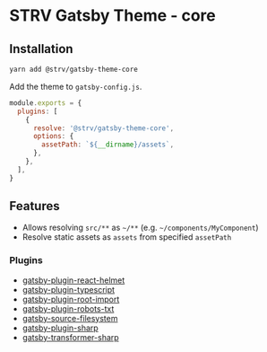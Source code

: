 # STRV Gatsby Theme - core

## Installation

```sh
yarn add @strv/gatsby-theme-core
```

Add the theme to `gatsby-config.js`.

```js
module.exports = {
  plugins: [
    {
      resolve: '@strv/gatsby-theme-core',
      options: {
        assetPath: `${__dirname}/assets`,
      },
    },
  ],
}
```

## Features

- Allows resolving `src/**` as `~/**` (e.g. `~/components/MyComponent`)
- Resolve static assets as `assets` from specified `assetPath`

### Plugins

- [gatsby-plugin-react-helmet](https://www.gatsbyjs.org/packages/gatsby-plugin-react-helmet/)
- [gatsby-plugin-typescript](https://www.gatsbyjs.org/packages/gatsby-plugin-typescript/)
- [gatsby-plugin-root-import](https://www.gatsbyjs.org/packages/gatsby-plugin-root-import/)
- [gatsby-plugin-robots-txt](https://www.gatsbyjs.org/packages/gatsby-plugin-robots-txt/)
- [gatsby-source-filesystem](https://www.gatsbyjs.org/packages/gatsby-source-filesystem/)
- [gatsby-plugin-sharp](https://www.gatsbyjs.org/packages/gatsby-plugin-sharp/)
- [gatsby-transformer-sharp](https://www.gatsbyjs.org/packages/gatsby-transformer-sharp/)
